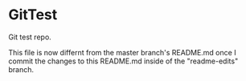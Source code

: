# GitTest
Git test repo.

This file is now differnt from the master branch's README.md once I commit the changes to this README.md inside of the "readme-edits" branch.
